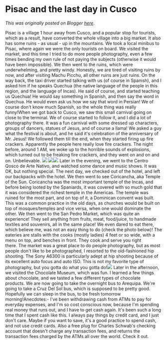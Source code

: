 # Pisac and the last day in Cusco

*This was originally posted on Blogger [here](https://photopensieve.blogspot.com/2017/09/pisac-and-last-day-in-cusco.html)*.

Pisac is a village 1 hour away from Cusco, and a popular stop for tourists, which as a result, have converted the whole village into a big market. It also has some ruins - as usual - up in the mountains. We took a local minibus to Pisac, where again we were the only tourists on board. We visited the market, and this time I tried to do more people photography, even a few times bending my own rule of not paying the subjects (otherwise it would have been impossible). We then went to the ruins, which were underwhelming, and pretty windy. Honestly, we are tired of visiting ruins by now, and after visiting Machu Picchu, all other ruins are just ruins. On the way back, the taxi driver started talking with us (of course in Spanish), and I asked him if he speaks Quechua (the native language of the people in this region, and the language of Incas). He said of course, and started teaching us Quechua! He would say something in Spanish, and then say the word in Quechua. He would even ask us how we say that word in Persian! We of course don't know much Spanish, so the whole thing was really funny!When we got back to Cusco, we saw this small carnival going on close to the terminal. We of course started to follow it, and I did a lot of photography there. It was a fun carnival with some dressed up characters, groups of dancers, statues of Jesus, and of course a llama! We asked a guy what the festival is about, and he said it's celebration of the anniversary of Mr. Jesus! We followed them till the end, when they started firing up fire crackers. Apparently the people here really love fire crackers. The night before, around 1 AM, we woke up to the horrible sounds of explosions, which turned out to be freaking fire crackers, and they went on and on and on. Unbelievable. ![](https://blogger.googleusercontent.com/img/b/R29vZ2xl/AVvXsEipfqKtA80LjiiebtJpEQ6S322YlmwcPR4BxwSh-Xf2Wfm0WE7c7-OTKiOkYOdahHpjt5-m9hcKcg5vzNJRfP8ZqlGOwx4jWWVfxfGr1LGHkqTnrPybDfn88yucDLGzcaLPbG6ggjRb_Hh3/s5000/%255BUNSET%255D)
![](https://blogger.googleusercontent.com/img/b/R29vZ2xl/AVvXsEgVqtkaPTEbwyiIu8pZZWMAJkcSYI_-8QaLV0BCUPZr-AySDkHyuEFyOPjazUHS4cnXY8NSePIOoT2rOZSrS_ENtnigSA5s40TyEQKA6t5ZFrXdAKA5TzijbNmHmPEWSPy0HjKA5eMuUAOK/s5000/%255BUNSET%255D)![](https://blogger.googleusercontent.com/img/b/R29vZ2xl/AVvXsEjMkI-SP7keB6Beye9kAcm0t-Q_ys1dvZvVeGY6_1WOtlx48lBWBahFVGr47tGSirwz__-Mby962nHKCw0X_sI2MO1Y6R0CUqYt7vNzFWgUAKO8IG9B4015o2lWOvPt_Q1pWSfKd1QgRi35/s5000/%255BUNSET%255D)
Later in the evening, we went to the Centro Qosco de Arte Nativo, and watched some dance and music shows. It was OK, but nothing special. The next day, we checked out of the hotel, and left our backpacks with the hotel. We then went to see Coricancha, aka Temple of the Sun. Coricancha was the most important temple of the Incas, and before being looted by the Spaniards, it was covered with so much gold that it was considered the richest temple in the Americas. The temple was ruined for the most part, and on top of it, a Dominican convent was built. This was a common practice in the old days, as churches would be built on top of mosques/temples and vice versa, when one would dominate the other. We then went to the San Pedro Market, which was quite an experience! They sell anything from fruits, meat, food/juice, to handmade textiles and souvenirs, all in the same place! We even dared to eat there, which believe me, was not an easy thing to do (check the photo below)! The eateries are stalls with the cooks (mostly ladies) 4 feet or so wide, with a menu on top, and benches in front. They cook and serve you right there. The market was a great place to do people photography, but as most people don't like to be photographed, I resorted to the old-fashioned hip shooting. The Sony A6300 is particularly adept at hip shooting because of its excellent auto focus and auto ISO. This is not my favorite type of photography, but you gotta do what you gotta do!![](https://blogger.googleusercontent.com/img/b/R29vZ2xl/AVvXsEjadKqu508OD5AM8dy7BQPXFlc5ACevkD3AYjmoiU0UPGC2EFWuHKL3me7hLdeMTO9HzRXC951Mh3t089mLIuASvyS-4dzRcVzdFjFU1psgfB7WdpRU9P2Xrhfev8JUSRApeLJQAUT9kTnq/s5000/%255BUNSET%255D)
Later in the afternoon, we visited the Chocolate Museum, which was fun. I learned a few things about chocolate, and we tasted a few different types of chocolate products. We are now going to take the overnight bus to Arequipa. We're going to take a Cruz Del Sol bus, which is supposed to be pretty good. Hopefully we can sleep in the bus, to be fresh tomorrow morning!Anecdotes:- I've been withdrawing cash from ATMs to pay for everyday expenses, and I'm so cost conscious now, because I'm spending real money that runs out, and I have to get cash again. It's been such a long time that I spent cash like this. I always pay things by credit card, and I just don't care. Maybe if you want to save, it's a good practice to spend cash, and not use credit cards. Also a free plug for Charles Schwab's checking account that doesn't charge any transaction fees, and returns the transaction fees charged by the ATMs all over the world. Check it out.
